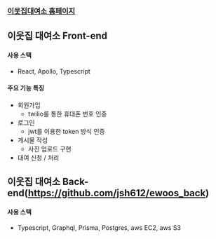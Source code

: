 ### [이웃집대여소 홈페이지](http://ec2-13-125-225-152.ap-northeast-2.compute.amazonaws.com/)

## 이웃집 대여소 Front-end
#### 사용 스택
* React, Apollo, Typescript
#### 주요 기능 특징
* 회원가입
  - twilio를 통한 휴대폰 번호 인증
* 로그인
  - jwt를 이용한 token 방식 인증
* 게시물 작성
  - 사진 업로드 구현
* 대여 신청 / 처리 



## 이웃집 대여소 Back-end(https://github.com/jsh612/ewoos_back)
#### 사용 스택
* Typescript, Graphql, Prisma, Postgres, aws EC2, aws S3

